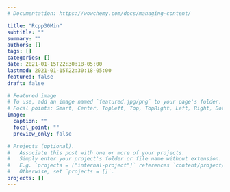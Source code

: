 ```yaml
---
# Documentation: https://wowchemy.com/docs/managing-content/

title: "Rcpp30Min"
subtitle: ""
summary: ""
authors: []
tags: []
categories: []
date: 2021-01-15T22:30:18-05:00
lastmod: 2021-01-15T22:30:18-05:00
featured: false
draft: false

# Featured image
# To use, add an image named `featured.jpg/png` to your page's folder.
# Focal points: Smart, Center, TopLeft, Top, TopRight, Left, Right, BottomLeft, Bottom, BottomRight.
image:
  caption: ""
  focal_point: ""
  preview_only: false

# Projects (optional).
#   Associate this post with one or more of your projects.
#   Simply enter your project's folder or file name without extension.
#   E.g. `projects = ["internal-project"]` references `content/project/deep-learning/index.md`.
#   Otherwise, set `projects = []`.
projects: []
---
```

